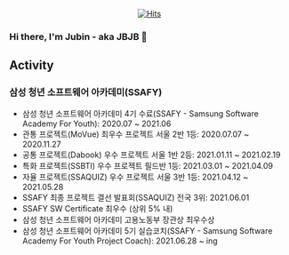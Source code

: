 <div align=center>

  [![Hits](https://hits.seeyoufarm.com/api/count/incr/badge.svg?url=https%3A%2F%2Fgithub.com%2Fjbjb4467&count_bg=%23873AD1&title_bg=%23555555&icon=&icon_color=%23E7E7E7&title=HITS&edge_flat=true)](https://hits.seeyoufarm.com)
  
</div>

### Hi there, I'm Jubin - aka JBJB 👋


## Activity
### 삼성 청년 소프트웨어 아카데미(SSAFY)
- 삼성 청년 소프트웨어 아카데미 4기 수료(SSAFY - Samsung Software Academy For Youth): 2020.07 ~ 2021.06
- 관통 프로젝트(MoVue) 최우수 프로젝트 서울 2반 1등: 2020.07.07 ~ 2020.11.27
- 공통 프로젝트(Dabook) 우수 프로젝트 서울 1반 2등: 2021.01.11 ~ 2021.02.19
- 특화 프로젝트(SSBTI) 우수 프로젝트 필드반 1등: 2021.03.01 ~ 2021.04.09
- 자율 프로젝트(SSAQUIZ) 우수 프로젝트 서울 3반 1등: 2021.04.12 ~ 2021.05.28
- SSAFY 최종 프로젝트 결선 발표회(SSAQUIZ) 전국 3위: 2021.06.01
- SSAFY SW Certificate 최우수 (상위 5% 내)
- 삼성 청년 소프트웨어 아카데미 고용노동부 장관상 최우수상
- 삼성 청년 소프트웨어 아카데미 5기 실습코치(SSAFY - Samsung Software Academy For Youth Project Coach): 2021.06.28 ~ ing
